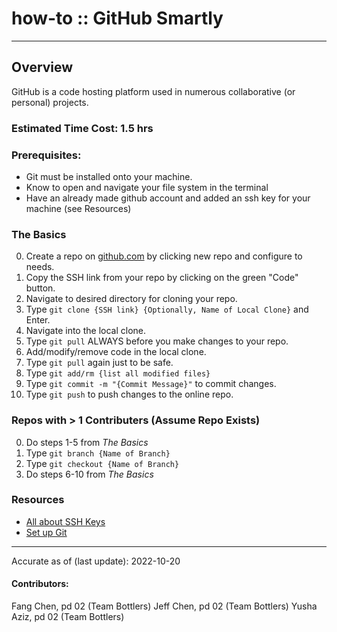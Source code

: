 # how-to :: GitHub Smartly
---
## Overview
GitHub is a code hosting platform used in numerous collaborative (or personal) projects.

### Estimated Time Cost: 1.5 hrs

### Prerequisites:

- Git must be installed onto your machine.
- Know to open and navigate your file system in the terminal
- Have an already made github account and added an ssh key for your machine (see Resources)

### The Basics
0. Create a repo on [github.com](https://github.com/) by clicking new repo and configure to needs.
1. Copy the SSH link from your repo by clicking on the green "Code" button.
2. Navigate to desired directory for cloning your repo.
3. Type `git clone {SSH link} {Optionally, Name of Local Clone}` and Enter.
4. Navigate into the local clone.
5. Type `git pull` ALWAYS before you make changes to your repo.
6. Add/modify/remove code in the local clone.
7. Type `git pull` again just to be safe.
8. Type `git add/rm {list all modified files}`
9. Type `git commit -m "{Commit Message}"` to commit changes.
10. Type `git push` to push changes to the online repo. 

### Repos with > 1 Contributers (Assume Repo Exists)
0. Do steps 1-5 from *The Basics*
1. Type `git branch {Name of Branch}`
2. Type `git checkout {Name of Branch}`
3. Do steps 6-10 from *The Basics*

### Resources
* [All about SSH Keys](https://docs.github.com/en/authentication/connecting-to-github-with-ssh/about-ssh)
* [Set up Git](https://docs.github.com/en/get-started/quickstart/set-up-git)

---

Accurate as of (last update): 2022-10-20

#### Contributors:  
Fang Chen, pd 02 (Team Bottlers)
Jeff Chen, pd 02 (Team Bottlers)
Yusha Aziz, pd 02 (Team Bottlers)